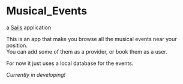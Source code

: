 # Musical_Events

a [Sails](http://sailsjs.org) application

This is an app that make you browse all the musical events near your position.  
You can add some of them as a provider, or book them as a user.  
  
For now it just uses a local database for the events.  
  
    
_Currently in developing!_
